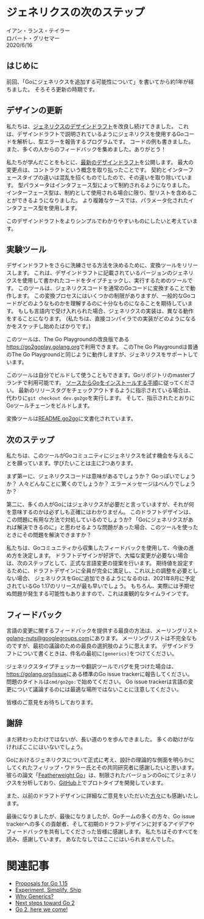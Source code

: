 # ジェネリクスの次のステップ

イアン・ランス・テイラー\
ロバート・グリセマー\
2020/6/16

## はじめに

前回、「Goにジェネリクスを追加する可能性について」を書いてから約1年が経ちました。
そろそろ更新の時期です。

## デザインの更新

私たちは、[ジェネリクスのデザインドラフト](https://go.googlesource.com/proposal/+/refs/heads/master/design/go2draft-contracts.md)を改良し続けてきました。
これは、デザインドラフトで説明されているようにジェネリクスを使用するGoコードを解析し、型エラーを報告するプログラムです。
コードの例も書きました。 また、多くの人からのフィードバックを集めました。ありがとう！

私たちが学んだことをもとに、[最新のデザインドラフト](https://go.googlesource.com/proposal/+/refs/heads/master/design/go2draft-type-parameters.md)を公開します。
最大の変更点は、コントラクトという概念を取り払ったことです。
契約とインターフェースタイプの違いは混乱を招くものでしたので、その違いを取り除いています。
型パラメータはインタフェース型によって制約されるようになりました。
インターフェース型は、制約として使用される場合に限り、型リストを含めることができるようになりました。
より複雑なケースでは、パラメータ化されたインタフェース型を使用します。

このデザインドラフトをよりシンプルでわかりやすいものにしたいと考えています。

## 実験ツール

デザインドラフトをさらに洗練させる方法を決めるために、変換ツールをリリースします。
これは、デザインドラフトに記載されているバージョンのジェネリクスを使用して書かれたコードをタイプチェックし、実行するためのツールです。
このツールは、ジェネリクスコードを通常のGoコードに変換することで動作します。
この変換プロセスにはいくつかの制限がありますが、一般的なGoコードがどのようなものかを理解するのに十分なものになることを期待しています。
もしも言語内で受け入れられた場合、ジェネリクスの実装は、異なる動作をすることになります。
(私たちは、直接コンパイラでの実装がどのようになるかをスケッチし始めたばかりです。)

このツールは、The Go Playgroundの改良版である<https://go2goplay.golang.org>で利用できます。
このThe Go Playgroundは普通のThe Go Playgroundと同じように動作しますが、ジェネリクスをサポートしています。

このツールは自分でビルドして使うこともできます。Goリポジトリのmasterブランチで利用可能です。
[ソースからGoをインストールする手順](https://golang.org/doc/install/source)に従ってください。
最新のリリースタグをチェックアウトするように指示されている場合は、代わりに`git checkout dev.go2go`を実行します。
そして、指示されたとおりにGoツールチェーンをビルドします。

変換ツールは[README.go2go](https://go.googlesource.com/go/+/refs/heads/dev.go2go/README.go2go.md)に文書化されています。

## 次のステップ

私たちは、このツールがGoコミュニティにジェネリクスを試す機会を与えることを願っています。学びたいことは主に2つあります。

まず第ーに、ジェネリクスコードは意味があるでしょうか？
Goっぽいでしょうか？
人々どんなことに驚くのでしょうか？
エラーメッセージはべんりでしょうか？

第二に、多くの人がGoにはジェネリクスが必要だと言っていますが、それが何を意味するのかは必ずしも正確にはわかりません。
このドラフトデザインは、この問題に有用な方法で対処しているのでしょうか?
「Goにジェネリクスがあれば解決できるのに」と思わせるような問題があった場合、このツールを使ったときにその問題を解決できますか？

私たちは、Goコミュニティから収集したフィードバックを使用して、今後の進め方を決定します。
ドラフトデザインが好評で、大幅な変更が必要ない場合は、次のステップとして、正式な言語変更の提案を行います。
期待値を設定するために、ドラフトデザインに全員が完全に満足し、これ以上の調整を必要としない場合、
ジェネリクスをGoに追加できるようになるのは、2021年8月に予定されているGo 1.17のリリースが最も早いでしょう。
もちろん、実際には予期せぬ問題が発生する可能性もありますので、これは楽観的なタイムラインです。

## フィードバック

言語の変更に関するフィードバックを提供する最良の方法は、メーリングリスト<golang-nuts@googlegroups.com>にあります。
メーリングリストは不完全なものですが、最初の議論のための最良の選択肢のように思えます。
デザインドラフトについて書くときは、件名の最初に`[generics]`をつけてください。

ジェネリクスタイプチェッカーや翻訳ツールでバグを見つけた場合は、<https://golang.org/issue>にある標準のGo issue trackerに報告してください。
問題のタイトルは`cmd/go2go:`で始めてください。
Go issue trackerは言語の変更について議論するのには最適な場所ではないことに注意してください。

皆様のご意見をお待ちしております。

## 謝辞

まだ終わったわけではないが、長い道のりを歩んできました。
多くの助けがなければここにはいないでしょう。

Goにおけるジェネリクスについて正式に考え、設計の理論的な側面を明らかにしてくれたフィリップ・ワドラー氏とその共同研究者に感謝したいと思います。
彼らの論文「[Featherweight Go](https://arxiv.org/abs/2005.11710)」は、制限されたバージョンのGoにてジェネリクスを分析しており、[GitHub](https://github.com/rhu1/fg)上でプロトタイプを開発しています。

また、以前のドラフトデザインに詳細なご意見をいただいた[方々](https://go.googlesource.com/proposal/+/refs/heads/master/design/go2draft-type-parameters.md#acknowledgements)にも感謝いたします。

最後になりましたが、最後になりましたが、Goチームの多くの方々、Go issue trackerへの多くの貢献者、そして初期のドラフトデザインに対するアイデアやフィードバックを共有してくださった皆様に感謝します。
私たちはそのすべてを読み、感謝しています。
あなたなしではここにはいられませんでした。

# 関連記事

- [Proposals for Go 1.15](https://blog.golang.org/go1.15-proposals)
- [Experiment, Simplify, Ship](https://blog.golang.org/experiment)
- [Why Generics?](https://blog.golang.org/why-generics)
- [Next steps toward Go 2](https://blog.golang.org/go2-next-steps)
- [Go 2, here we come!](https://blog.golang.org/go2-here-we-come)
